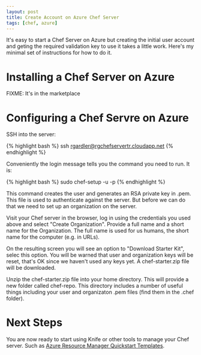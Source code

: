 ```yaml
---
layout: post
title: Create Account on Azure Chef Server
tags: [chef, azure]
---
```


It's easy to start a Chef Server on Azure but creating the initial
user account and geting the required validation key to use it takes a
little work. Here's my minimal set of instructions for how to do it.

# Installing a Chef Server on Azure

FIXME: It's in the marketplace

# Configuring a Chef Servre on Azure

SSH into the server:

{% highlight bash %}
  ssh rgardler@rgchefservertr.cloudapp.net
{% endhighlight %}

Conveniently the login message tells you the command you need to run. It is:

{% highlight bash %}
  sudo chef-setup -u <username> -p <password>
{% endhighlight %}

This command creates the user and generates an RSA private key in
<username>.pem. This file is used to authenticate against the
server. But before we can do that we need to set up an organization on
the server.

Visit your Chef server in the browser, log in using the credentials
you used above and select "Create Organization". Provide a full name
and a short name for the Organization. The full name is used for us
humans, the short name for the computer (e.g. in URLs).

On the resulting screen you will see an option to "Download Starter
Kit", selec this option. You will be warned that user and organization
keys will be reset, that's OK since we haven't used any keys yet. A
chef-starter.zip file will be downloaded.

Unzip the chef-starter.zip file into your home directory. This will
provide a new folder called chef-repo. This directory includes a
number of useful things including your user and organizaton .pem files
(find them in the .chef folder).

# Next Steps

You are now ready to start using Knife or other tools to manage your
Chef server. Such as [Azure Resource Manager Quickstart
Templates](http://azure.microsoft.com/en-us/documentation/templates/).